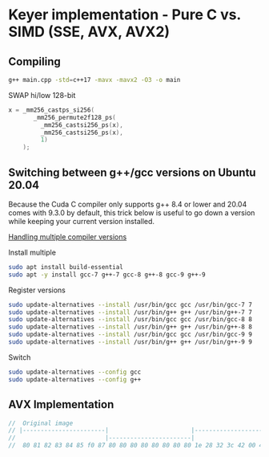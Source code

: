 # Keyer implementation - Pure C vs. SIMD (SSE, AVX, AVX2)

## Compiling

```bash
g++ main.cpp -std=c++17 -mavx -mavx2 -O3 -o main
```

SWAP hi/low 128-bit

```c++
x = _mm256_castps_si256(
       _mm256_permute2f128_ps(
         _mm256_castsi256_ps(x), 
         _mm256_castsi256_ps(x), 
         1)
    );
```

## Switching between g++/gcc versions on Ubuntu 20.04

Because the Cuda C compiler only supports g++ 8.4 or lower and 20.04 comes with 9.3.0 by default,
this trick below is useful to go down a version while keeping your current version installed.

[Handling multiple compiler versions](https://www.fosslinux.com/39386/how-to-install-multiple-versions-of-gcc-and-g-on-ubuntu-20-04.htm)

Install multiple

```bash
sudo apt install build-essential
sudo apt -y install gcc-7 g++-7 gcc-8 g++-8 gcc-9 g++-9
```

Register versions

```bash
sudo update-alternatives --install /usr/bin/gcc gcc /usr/bin/gcc-7 7
sudo update-alternatives --install /usr/bin/g++ g++ /usr/bin/g++-7 7
sudo update-alternatives --install /usr/bin/gcc gcc /usr/bin/gcc-8 8
sudo update-alternatives --install /usr/bin/g++ g++ /usr/bin/g++-8 8
sudo update-alternatives --install /usr/bin/gcc gcc /usr/bin/gcc-9 9
sudo update-alternatives --install /usr/bin/g++ g++ /usr/bin/g++-9 9
```

Switch

```bash
sudo update-alternatives --config gcc
sudo update-alternatives --config g++
```

## AVX Implementation

```c++
//  Original image
// |-----------------------|                       |-----------------------|                         <-- curBgGroup16Lo
//                         |-----------------------|                       |-----------------------| <-- curBgGroup16Hi
//  80 81 82 83 84 85 f0 87 80 80 80 80 80 80 80 80 1e 28 32 3c 42 00 40 4e 17 21 2c 37 42 4d 58 63
```
